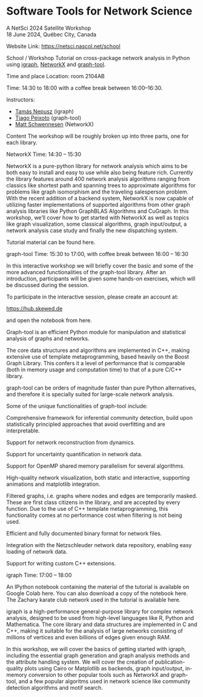# Software Tools for Network Science
A NetSci 2024 Satellite Workshop <br>
18 June 2024, Québec City, Canada <br>

Website Link: https://netsci.nascol.net/school

School / Workshop
Tutorial on cross-package network analysis in Python using [igraph](https://python.igraph.org/en/stable/), [NetworkX](https://networkx.org/) and [graph-tool](https://graph-tool.skewed.de/).

Time and place
Location: room 2104AB

Time: 14:30 to 18:00 with a coffee break between 16:00–16:30.

Instructors:
- [Tamás Nepusz](https://github.com/ntamas/) (igraph)
- [Tiago Peixoto](https://skewed.de/tiago/) (graph-tool)
- [Matt Schwennesen](https://www.schwennesen.org/) (NetworkX)

Content
The workshop will be roughly broken up into three parts, one for each library.

NetworkX
Time: 14:30 – 15:30

NetworkX is a pure-python library for network analysis which aims to be both easy to install and easy to use while also being feature rich. Currently the library features around 400 network analysis algorithms ranging from classics like shortest path and spanning trees to approximate algorithms for problems like graph isomorphism and the traveling salesperson problem. With the recent addition of a backend system, NetworkX is now capable of utilizing faster implementations of supported algorithms from other graph analysis libraries like Python GraphBLAS Algorithms and CuGraph. In this workshop, we’ll cover how to get started with NetworkX as well as topics like graph visualization, some classical algorithms, graph input/output, a network analysis case study and finally the new dispatching system.

Tutorial material can be found here.

graph-tool
Time: 15:30 to 17:00, with coffee break between 16:00 – 16:30

In this interactive workshop we will briefly cover the basic and some of the more advanced functionalities of the graph-tool library. After an introduction, participants will be given some hands-on exercises, which will be discussed during the session.

To participate in the interactive session, please create an account at:

https://hub.skewed.de

and open the notebook from here.

Graph-tool is an efficient Python module for manipulation and statistical analysis of graphs and networks.

The core data structures and algorithms are implemented in C++, making extensive use of template metaprogramming, based heavily on the Boost Graph Library. This confers it a level of performance that is comparable (both in memory usage and computation time) to that of a pure C/C++ library.

graph-tool can be orders of magnitude faster than pure Python alternatives, and therefore it is specially suited for large-scale network analysis.

Some of the unique functionalities of graph-tool include:

Comprehensive framework for inferential community detection, build upon statistically principled approaches that avoid overfitting and are interpretable.

Support for network reconstruction from dynamics.

Support for uncertainty quantification in network data.

Support for OpenMP shared memory parallelism for several algorithms.

High-quality network visualization, both static and interactive, supporting animations and matplotlib integration.

Filtered graphs, i.e. graphs where nodes and edges are temporarily masked. These are first class citizens in the library, and are accepted by every function. Due to the use of C++ template metaprogramming, this functionality comes at no performance cost when filtering is not being used.

Efficient and fully documented binary format for network files.

Integration with the Netzschleuder network data repository, enabling easy loading of network data.

Support for writing custom C++ extensions.

igraph
Time: 17:00 – 18:00

An IPython notebook containing the material of the tutorial is available on Google Colab here. You can also download a copy of the notebook here. The Zachary karate club network used in the tutorial is available here.

igraph is a high-performance general-purpose library for complex network analysis, designed to be used from high-level languages like R, Python and Mathematica. The core library and data structures are implemented in C and C++, making it suitable for the analysis of large networks consisting of millions of vertices and even billions of edges given enough RAM.

In this workshop, we will cover the basics of getting started with igraph, including the essential graph generation and graph analysis methods and the attribute handling system. We will cover the creation of publication-quality plots using Cairo or Matplotlib as backends, graph input/output, in-memory conversion to other popular tools such as NetworkX and graph-tool, and a few popular algoritms used in network science like community detection algorithms and motif search.
